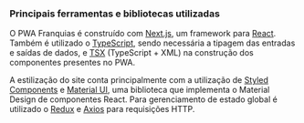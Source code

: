 ### Principais ferramentas e bibliotecas utilizadas

O PWA Franquias é construído com [Next.js](https://nextjs.org/), um framework para [React](https://pt-br.reactjs.org/). Também é utilizado o [TypeScript](https://www.typescriptlang.org/docs/), sendo necessária a tipagem das entradas e saídas de dados, e [TSX](https://www.typescriptlang.org/docs/handbook/jsx.html) (TypeScript + XML) na construção dos componentes presentes no PWA.

A estilização do site conta principalmente com a utilização de [Styled Components](https://styled-components.com/docs) e [Material UI](https://mui.com/pt/material-ui/getting-started/overview/), uma biblioteca que implementa o Material Design de componentes React. Para gerenciamento de estado global é utilizado o [Redux](https://redux.js.org/introduction/getting-started) e [Axios](https://axios-http.com/ptbr/docs/intro) para requisições HTTP.
